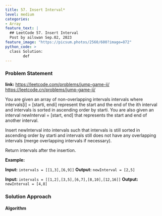 ```yaml
---
title: 57. Insert Interval*
level: medium
categories:
- Array
feature_text: |
  ## LeetCode 57. Insert Interval
  Post by ailswan Sep.02, 2023
feature_image: "https://picsum.photos/2560/600?image=872"
python_code: >
  class Solution:
        def
---
```


### Problem Statement
**link:**
https://leetcode.com/problems/jump-game-ii/
https://leetcode.cn/problems/jump-game-ii/

You are given an array of non-overlapping intervals intervals where intervals[i] = [starti, endi] represent the start and the end of the ith interval and intervals is sorted in ascending order by starti. You are also given an interval newInterval = [start, end] that represents the start and end of another interval.

Insert newInterval into intervals such that intervals is still sorted in ascending order by starti and intervals still does not have any overlapping intervals (merge overlapping intervals if necessary).

Return intervals after the insertion.

**Example:**

**Input:** `intervals = [[1,3],[6,9]]`
**Output:** `newInterval = [2,5]`

**Input:** `intervals = [[1,2],[3,5],[6,7],[8,10],[12,16]]`
**Output:** `newInterval = [4,8]`


### Solution Approach

 

#### Algorithm

 
